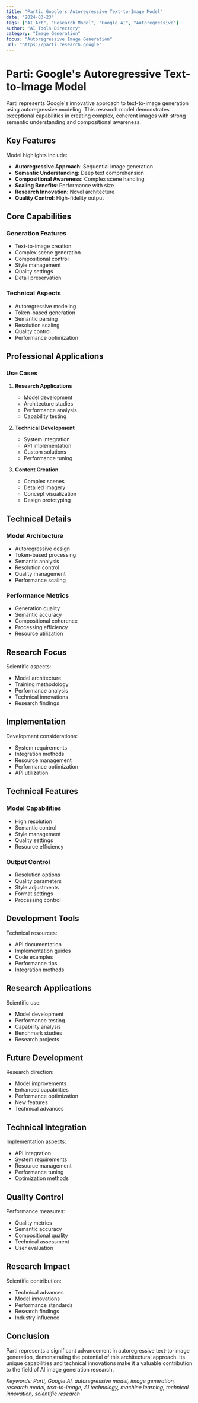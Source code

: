 ```yaml
---
title: "Parti: Google's Autoregressive Text-to-Image Model"
date: "2024-03-23"
tags: ["AI Art", "Research Model", "Google AI", "Autoregressive"]
author: "AI Tools Directory"
category: "Image Generation"
focus: "Autoregressive Image Generation"
url: "https://parti.research.google"
---
```


# Parti: Google's Autoregressive Text-to-Image Model

Parti represents Google's innovative approach to text-to-image generation using autoregressive modeling. This research model demonstrates exceptional capabilities in creating complex, coherent images with strong semantic understanding and compositional awareness.

## Key Features

Model highlights include:

- **Autoregressive Approach**: Sequential image generation
- **Semantic Understanding**: Deep text comprehension
- **Compositional Awareness**: Complex scene handling
- **Scaling Benefits**: Performance with size
- **Research Innovation**: Novel architecture
- **Quality Control**: High-fidelity output

## Core Capabilities

### Generation Features
- Text-to-image creation
- Complex scene generation
- Compositional control
- Style management
- Quality settings
- Detail preservation

### Technical Aspects
- Autoregressive modeling
- Token-based generation
- Semantic parsing
- Resolution scaling
- Quality control
- Performance optimization

## Professional Applications

### Use Cases
1. **Research Applications**
   - Model development
   - Architecture studies
   - Performance analysis
   - Capability testing

2. **Technical Development**
   - System integration
   - API implementation
   - Custom solutions
   - Performance tuning

3. **Content Creation**
   - Complex scenes
   - Detailed imagery
   - Concept visualization
   - Design prototyping

## Technical Details

### Model Architecture
- Autoregressive design
- Token-based processing
- Semantic analysis
- Resolution control
- Quality management
- Performance scaling

### Performance Metrics
- Generation quality
- Semantic accuracy
- Compositional coherence
- Processing efficiency
- Resource utilization

## Research Focus

Scientific aspects:
- Model architecture
- Training methodology
- Performance analysis
- Technical innovations
- Research findings

## Implementation

Development considerations:
- System requirements
- Integration methods
- Resource management
- Performance optimization
- API utilization

## Technical Features

### Model Capabilities
- High resolution
- Semantic control
- Style management
- Quality settings
- Resource efficiency

### Output Control
- Resolution options
- Quality parameters
- Style adjustments
- Format settings
- Processing control

## Development Tools

Technical resources:
- API documentation
- Implementation guides
- Code examples
- Performance tips
- Integration methods

## Research Applications

Scientific use:
- Model development
- Performance testing
- Capability analysis
- Benchmark studies
- Research projects

## Future Development

Research direction:
- Model improvements
- Enhanced capabilities
- Performance optimization
- New features
- Technical advances

## Technical Integration

Implementation aspects:
- API integration
- System requirements
- Resource management
- Performance tuning
- Optimization methods

## Quality Control

Performance measures:
- Quality metrics
- Semantic accuracy
- Compositional quality
- Technical assessment
- User evaluation

## Research Impact

Scientific contribution:
- Technical advances
- Model innovations
- Performance standards
- Research findings
- Industry influence

## Conclusion

Parti represents a significant advancement in autoregressive text-to-image generation, demonstrating the potential of this architectural approach. Its unique capabilities and technical innovations make it a valuable contribution to the field of AI image generation research.

*Keywords: Parti, Google AI, autoregressive model, image generation, research model, text-to-image, AI technology, machine learning, technical innovation, scientific research* 